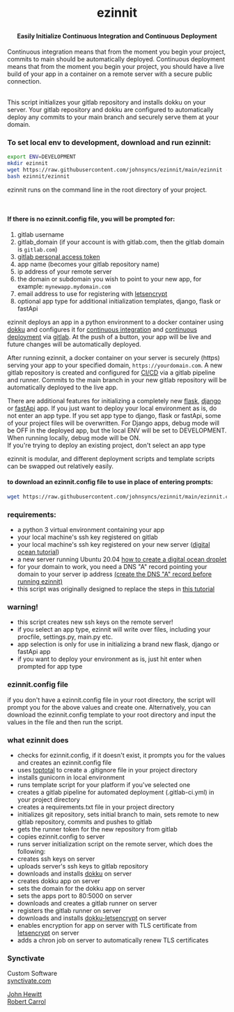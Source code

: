 # <p align="center">ezinnit
#### <p align="center">Easily Initialize Continuous Integration and Continuous Deployment</p>
Continuous integration means that from the moment you begin your project, 
commits to main should be automatically deployed. 
Continuous deployment means that from the moment you begin your project, 
you should have a live build of your app in a container on a remote server 
with a secure public connection. 

<br>This script initializes your gitlab repository and installs dokku on your server. Your gitlab repository and dokku are configured to automatically deploy any commits to your main branch and securely serve them at your domain.


### To set local env to development, download and run ezinnit:
```bash
export ENV=DEVELOPMENT
mkdir ezinnit
wget https://raw.githubusercontent.com/johnsyncs/ezinnit/main/ezinnit -P ezinnit
bash ezinnit/ezinnit
```
ezinnit runs on the command line in the root directory of your project.

<br>

#### If there is no ezinnit.config file, you will be prompted for:
1. gitlab username
2. gitlab_domain (if your account is with gitlab.com, then the gitlab domain is `gitlab.com`)
3. [gitlab personal access token](tutorial/tutorials/link_to_gitlab_and_dokku/get_personal_access_token.md)
4. app name (becomes your gitlab repository name)
5. ip address of your remote server
6. the domain or subdomain you wish to point to your new app, for example: `mynewapp.mydomain.com`
7. email address to use for registering with [letsencrypt](https://letsencrypt.org/)
8. optional app type for additional initialization templates, django, flask or fastApi

ezinnit deploys an app in a python environment to a docker container using [dokku](https://dokku.com/) and configures it for [continuous integration](https://en.wikipedia.org/wiki/Continuous_integration) and [continuous deployment](https://en.wikipedia.org/wiki/Continuous_deployment) via [gitlab](https://gitlab.com).
At the push of a button, your app will be live and future changes will be automatically deployed.

After running ezinnit, a docker container on your server is securely (https) serving your app to your specified domain, `https://yourdomain.com`. A new gitlab repository is created and configured for [CI/CD](https://en.wikipedia.org/wiki/CI/CD) via a gitlab pipeline and runner. Commits to the main branch in your new gitlab repository will be automatically deployed to the live app. 

There are additional features for initializing a completely new [flask](https://flask.palletsprojects.com/), [django](https://www.djangoproject.com/) or [fastApi](https://fastapi.tiangolo.com/) app. If you just want to deploy your local environment as is, do not enter an app type. If you set app type to django, flask or fastApi, some of your project files will be overwritten. For Django apps, debug mode will be OFF in the deployed app, but the local ENV will be set to DEVELOPMENT. When running locally, debug mode will be ON. \
If you're trying to deploy an existing project, don't select an app type 

ezinnit is modular, and different deployment scripts and template scripts can be swapped out relatively easily.

#### to download an ezinnit.config file to use in place of entering prompts:
```bash
wget https://raw.githubusercontent.com/johnsyncs/ezinnit/main/ezinnit.config
```

### requirements:
* a python 3 virtual environment containing your app
* your local machine's ssh key registered on gitlab
* your local machine's ssh key registered on your new server ([digital ocean tutorial](tutorial/tutorials/digital_ocean_tutorial/create_digital_ocean_droplet.md))
* a new server running Ubuntu 20.04 [how to create a digital ocean droplet](tutorial/tutorials/digital_ocean_tutorial/create_digital_ocean_droplet.md)
* for your domain to work, you need a DNS \"A\" record pointing your domain to your server ip address [(create the DNS \"A\" record before running ezinnit)](tutorial/tutorials/link_to_gitlab_and_dokku/point_url_to_dokku_app.md)
* this script was originally designed to replace the steps in [this tutorial](tutorial/deployment_tutorial.md)
### warning!
* this script creates new ssh keys on the remote server!
* if you select an app type, ezinnit will write over files, including your procfile, settings.py, main.py etc.
* app selection is only for use in initializing a brand new flask, django or fastApi app
* if you want to deploy your environment as is, just hit enter when prompted for app type

### ezinnit.config file
if you don't have a ezinnit.config file in your root directory,
the script will prompt you for the above values and create one.
Alternatively, you can download the ezinnit.config template
to your root directory and input the values in the file and then run the script.


### what ezinnit does
* checks for ezinnit.config, if it doesn't exist, it prompts you for the values and creates an ezinnit.config file
* uses [toptotal](https://www.toptal.com/developers/gitignore) to create a .gitignore file in your project directory
* installs gunicorn in local environment
* runs template script for your platform if you've selected one
* creates a gitlab pipeline for automated deployment (.gitlab-ci.yml) in your project directory
* creates a requirements.txt file in your project directory
* initializes git repository, sets initial branch to main, sets remote to new gitlab repository, commits and pushes to gitlab
* gets the runner token for the new repository from gitlab
* copies ezinnit.config to server
* runs server initialization script on the remote server, which does the following:
* creates ssh keys on server
* uploads server's ssh keys to gitlab repository
* downloads and installs [dokku](https://dokku.com/) on server
* creates dokku app on server
* sets the domain for the dokku app on server
* sets the apps port to 80:5000 on server
* downloads and creates a gitlab runner on server
* registers the gitlab runner on server
* downloads and installs [dokku-letsencrypt](https://github.com/dokku/dokku-letsencrypt) on server
* enables encryption for app on server with TLS certificate from [letsencrypt](https://letsencrypt.org/) on server
* adds a chron job on server to automatically renew TLS certificates


### Synctivate
Custom Software
<br>[synctivate.com](https:synctivate.com)

[John Hewitt](https://github.com/johnhewi) 
<br>[Robert Carrol](https://github.com/robswc)
